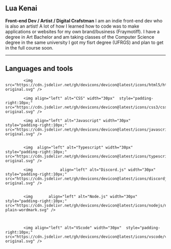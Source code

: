 ## Lua Kenai

**Front-end Dev / Artist / Digital Crafstman**
I am an indie front-end dev who is also an artist!
A lot of how I learned how to code was to make applications or websites for my own brand/business (Fraymotiff).
I have a degree in Art Bachelor and am taking classes of the Computer Science degree in the same university I got my fisrt degree (UFRGS) and plan to get in the full course soon.
___

## Languages and tools

            <img src="https://cdn.jsdelivr.net/gh/devicons/devicon@latest/icons/html5/html5-original.svg" />
     
            <img align="left" alt="CSS" width="30px"  style="padding-right:10px;" src="https://cdn.jsdelivr.net/gh/devicons/devicon@latest/icons/css3/css3-original.svg" />
            
            <img align="left" alt="Javascript" width="30px"  style="padding-right:10px;" src="https://cdn.jsdelivr.net/gh/devicons/devicon@latest/icons/javascript/javascript-original.svg" />

            
            <img  align="left" alt="Typescript" width="30px"  style="padding-right:10px;" src="https://cdn.jsdelivr.net/gh/devicons/devicon@latest/icons/typescript/typescript-original.svg" />
            
            <img            align="left" alt="Discord.js" width="30px"  style="padding-right:10px;" src="https://cdn.jsdelivr.net/gh/devicons/devicon@latest/icons/discordjs/discordjs-original.svg" />

            
            <img       align="left" alt="Node.js" width="30px"  style="padding-right:10px;" src="https://cdn.jsdelivr.net/gh/devicons/devicon@latest/icons/nodejs/nodejs-plain-wordmark.svg" />
          
          
          
            <img align="left" alt="VScode" width="30px"  style="padding-right:10px;" src="https://cdn.jsdelivr.net/gh/devicons/devicon@latest/icons/vscode/vscode-original.svg" />
            
          
    
          
